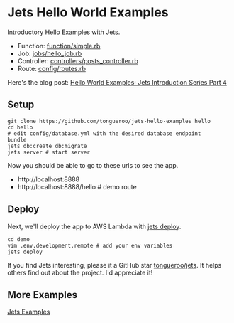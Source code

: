 # Jets Hello World Examples

Introductory Hello Examples with Jets.

* Function: [function/simple.rb](app/functions/simple.rb)
* Job: [jobs/hello_job.rb](app/jobs/hello_job.rb)
* Controller: [controllers/posts_controller.rb](app/controllers/posts_controller.rb)
* Route: [config/routes.rb](config/routes.rb)

Here's the blog post: [Hello World Examples: Jets Introduction Series Part 4](https://blog.boltops.com/2019/02/11/hello-world-examples-jets-introductory-series-part-4)

## Setup

    git clone https://github.com/tongueroo/jets-hello-examples hello
    cd hello
    # edit config/database.yml with the desired database endpoint
    bundle
    jets db:create db:migrate
    jets server # start server

Now you should be able to go to these urls to see the app.

* http://localhost:8888
* http://localhost:8888/hello # demo route

## Deploy

Next, we'll deploy the app to AWS Lambda with [jets deploy](http://rubyonjets.com/reference/jets-deploy/).

    cd demo
    vim .env.development.remote # add your env variables
    jets deploy

If you find Jets interesting, please it a GitHub star [tongueroo/jets](https://github.com/tongueroo/jets). It helps others find out about the project.  I'd appreciate it!

## More Examples

[Jets Examples](http://github.com/tongueroo/jets-examples)

